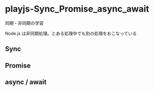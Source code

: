 # playjs-Sync_Promise_async_await

同期・非同期の学習


Node.js は非同期処理。とある処理中でも別の処理をおこなっている


## Sync


## Promise


## async / await